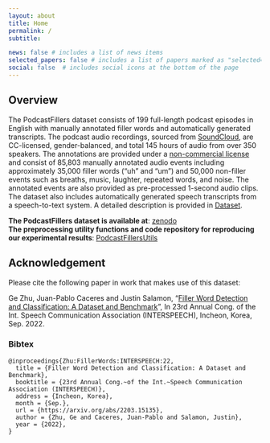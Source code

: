```yaml
---
layout: about
title: Home
permalink: /
subtitle:

news: false # includes a list of news items
selected_papers: false # includes a list of papers marked as "selected={true}"
social: false  # includes social icons at the bottom of the page
---
```


## Overview

The PodcastFillers dataset consists of 199 full-length podcast episodes in English with manually annotated filler words and automatically generated transcripts. The podcast audio recordings, sourced from [SoundCloud](www.soundcloud.com), are CC-licensed, gender-balanced, and total 145 hours of audio from over 350 speakers. The annotations are provided under a [non-commercial license](/license) and consist of 85,803 manually annotated audio events including approximately 35,000 filler words (“uh” and “um”) and 50,000 non-filler events such as breaths, music, laughter, repeated words, and noise. The annotated events are also provided as pre-processed 1-second audio clips. The dataset also includes automatically generated speech transcripts from a speech-to-text system. A detailed description is provided in [Dataset](/dataset).

**The PodcastFillers dataset is available at**: [zenodo](https://zenodo.org/record/6609215#.Ys3IwZPMK3I)\
**The preprocessing utility functions and code repository for reproducing our experimental results**: [PodcastFillersUtils](https://github.com/gzhu06/PodcastFillers_Utils)

## Acknowledgement

Please cite the following paper in work that makes use of this dataset:

Ge Zhu, Juan-Pablo Caceres and Justin Salamon, “[Filler Word Detection and Classification: A Dataset and Benchmark](https://arxiv.org/abs/2203.15135)”, In 23rd Annual Cong. of the Int. Speech Communication Association (INTERSPEECH), Incheon, Korea, Sep. 2022.

### Bibtex
```
@inproceedings{Zhu:FillerWords:INTERSPEECH:22,
  title = {Filler Word Detection and Classification: A Dataset and Benchmark},
  booktitle = {23rd Annual Cong.~of the Int.~Speech Communication Association (INTERSPEECH)},
  address = {Incheon, Korea}, 
  month = {Sep.},
  url = {https://arxiv.org/abs/2203.15135},
  author = {Zhu, Ge and Caceres, Juan-Pablo and Salamon, Justin},
  year = {2022},
}
```

